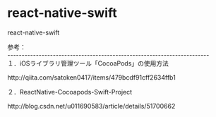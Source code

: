 # react-native-swift

react-native-swift

参考：<br/>
-----------------------------------------------------------------------<br/>
１．iOSライブラリ管理ツール「CocoaPods」の使用方法
<link>http://qiita.com/satoken0417/items/479bcdf91cff2634ffb1</link>

２．ReactNative-Cocoapods-Swift-Project
<link>http://blog.csdn.net/u011690583/article/details/51700662</link>
